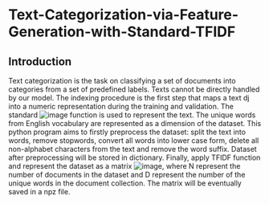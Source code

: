 # Text-Categorization-via-Feature-Generation-with-Standard-TFIDF

## Introduction

Text categorization is the task on classifying a set of documents into categories from a set of predefined labels. Texts cannot be directly handled by our model. The indexing procedure is the first step that maps a text dj into a numeric representation during the training and validation. The standard ![image](https://github.com/ANewGitHuber/Text-Categorization-via-Feature-Generation-with-Standard-TFIDF/assets/88078123/4c7a74e0-691e-4027-b008-eecd4ba4623d) function is used to represent the text. The unique words from English vocabulary are represented as a dimension of the dataset. This python program aims to firstly preprocess the dataset: split the text into words, remove stopwords, convert all words into lower case form, delete all non-alphabet characters from the text and remove the word suffix. Dataset after preprocessing will be stored in dictionary. Finally, apply TFIDF function and represent the dataset as a matrix ![image](https://github.com/ANewGitHuber/Text-Categorization-via-Feature-Generation-with-Standard-TFIDF/assets/88078123/267be0d3-848c-44a3-bcfe-df2e3cbe2646), where N represent the number of documents in the dataset and D represent the number of the unique words in the document collection. The matrix will be eventually saved in a npz file.
